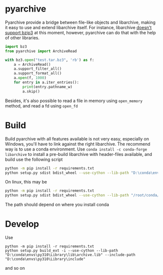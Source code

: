 # pyarchive

Pyarchive provide a bridge between file-like objects and libarchive, making it easy to
use and extend libarchive itself. For instance, libarchive [doesn't support bzip3](https://github.com/libarchive/libarchive/issues/1904) at
this moment, however, pyarchive can do that with the help of other libraries.
```python
import bz3
from pyarchive import ArchiveRead

with bz3.open("test.tar.bz3", 'rb') as f:
    a = ArchiveRead()
    a.support_filter_all()
    a.support_format_all()
    a.open(f, 1000)
    for entry in a.iter_entries():
        print(entry.pathname_w)
        a.skip()
```
Besides, it's also possible to read a file in memory using ```open_memory``` method,
and read a fd using ```open_fd```


# Build

Build pyarchive with all features available is not very easy, especially
on Windows, you'll have to link against the right libarchive. The recommend
way is to use a conda environment. Use ```conda install -c conda-forge libarchive```
to install a pre-build libarchive with header-files available, and build use
the following script

```bash
python -m pip install -r requirements.txt
python setup.py sdist bdist_wheel --use-cython --lib-path "D:\conda\envs\py310\Library\lib\archive.lib" --include-path "D:\conda\envs\py310\Library\include"
```
On linux, this may be

```bash
python -m pip install -r requirements.txt
python setup.py sdist bdist_wheel --use-cython --lib-path "/root/conda/envs/py310/Library/lib/libarchive.so" --include-path "/root/conda/envs/py310/Library/include"
```
The path should depend on where you install conda

# Develop
Use 
```
python -m pip install -r requirements.txt
python setup.py build_ext -i --use-cython --lib-path "D:\conda\envs\py310\Library\lib\archive.lib" --include-path "D:\conda\envs\py310\Library\include"
```
and so on